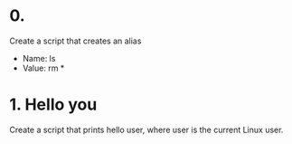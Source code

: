 # 0. <o>
Create a script that creates an alias
 * Name: ls
 * Value: rm *

# 1. Hello you
Create a script that prints hello user, where user is the current Linux user.
